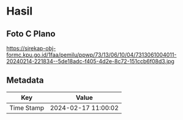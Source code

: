 # Hasil

## Foto C Plano

https://sirekap-obj-formc.kpu.go.id/1faa/pemilu/ppwp/73/13/06/10/04/7313061004011-20240214-221834--5de18adc-f405-4d2e-8c72-151ccb6f08d3.jpg


## Metadata

| Key        | Value               |
| ---------- | ------------------- |
| Time Stamp | 2024-02-17 11:00:02 |




